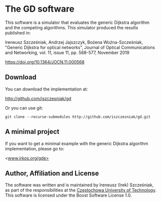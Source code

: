 # The GD software

This software is a simulator that evaluates the generic Dijkstra
algorithm and the competing algorithms.  This simulator produced the
results published in:

Ireneusz Szcześniak, Andrzej Jajszczyk, Bożena Woźna-Szcześniak,
"Generic Dijkstra for optical networks", Journal of Optical
Communications and Networking, vol. 11, issue 11, pp. 568-577,
November 2019

<https://doi.org/10.1364/JOCN.11.000568>

## Download

You can download the implementation at:

<http://github.com/iszczesniak/gd>

Or you can use git:

`git clone --recurse-submodules http://github.com/iszczesniak/gd.git`

## A minimal project

If you want to get a minimal example with the generic Dijkstra
algorithm implementation, please go to:

<www.irkos.org/gde>

## Author, Affiliation and License

The software was written and is maintained by Ireneusz (Irek)
Szcześniak, as part of the responsibilities at the [Częstochowa
University of Technology](http://pcz.pl). This software is licensed
under the Boost Software License 1.0.
